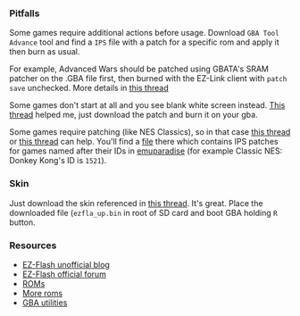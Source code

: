 ### Pitfalls

Some games require additional actions before usage. Download `GBA Tool Advance` tool and find a `IPS` file with a patch for a specific rom and apply it then burn as usual.

For example, Advanced Wars should be patched using GBATA's SRAM patcher on the .GBA file first, then burned with the EZ-Link client with `patch save` unchecked. More details in [this thread](http://ezflash.sosuke.com/viewtopic.php?f=12&t=13261&hilit=advance+wars)

Some games don't start at all and you see blank white screen instead. [This thread](http://ezflash.sosuke.com/viewtopic.php?f=12&t=11879) helped me, just download the patch and burn it on your gba.

Some games require patching (like NES Classics), so in that case [this thread](http://ezflash.sosuke.com/viewtopic.php?f=6&t=3903) or [this thread](http://gbatemp.net/threads/ips-patches-for-classic-nes-series.63195/) can help. You'll find a [file](http://sharebee.com/6091dd81) there which contains IPS patches for games named after their IDs in [emuparadise](http://emuparadise.me/) (for example Classic NES: Donkey Kong's ID is `1521`).

### Skin

Just download the skin referenced in [this thread](http://www.sosuke.com/ezflash/viewtopic.php?f=13&t=17912). It's great. Place the downloaded file (`ezfla_up.bin` in root of SD card and boot GBA holding `R` button.

### Resources

- [EZ-Flash unofficial blog](http://ezflash4.tumblr.com)
- [EZ-Flash official forum](http://www.sosuke.com/ezflash)
- [ROMs](http://coolrom.com)
- [More roms](http://doperoms.com)
- [GBA utilities](http://www.ndsretro.com/gbadown.html)